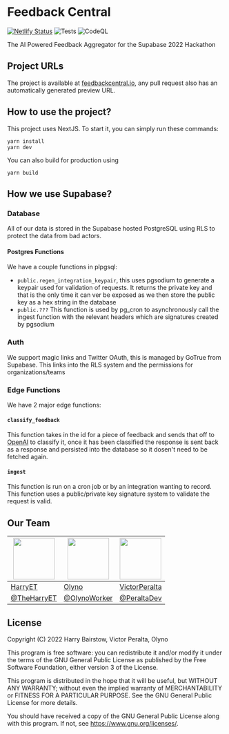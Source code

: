# Feedback Central

[![Netlify Status](https://api.netlify.com/api/v1/badges/2efe5fbd-dffa-46a7-a2f0-10a11f2ba280/deploy-status)](https://app.netlify.com/sites/feedback-central/deploys) ![Tests](https://github.com/feedbackcentral/feedbackcentral/actions/workflows/test.yml/badge.svg) ![CodeQL](https://github.com/feedbackcentral/feedbackcentral/actions/workflows/codeql.yml/badge.svg)

The AI Powered Feedback Aggregator for the Supabase 2022 Hackathon

## Project URLs
The project is available at [feedbackcentral.io](https://feedbackcentral.io), any pull request also has an automatically generated preview URL.

## How to use the project?

This project uses NextJS. To start it, you can simply run these commands:

```
yarn install
yarn dev
```

You can also build for production using

```
yarn build
```

## How we use Supabase?
### Database
All of our data is stored in the Supabase hosted PostgreSQL using RLS to protect the data from bad actors.

#### Postgres Functions

We have a couple functions in plpgsql:
- `public.regen_integration_keypair`, this uses pgsodium to generate a keypair used for validation of requests. It returns the private key and that is the only time it can ver be exposed as we then store the public key as a hex string in the database
- `public.???` This function is used by pg_cron to asynchronously call the ingest function with the relevant headers which are signatures created by pgsodium

### Auth
We support magic links and Twitter OAuth, this is managed by GoTrue from Supabase. This links into the RLS system and the permissions for organizations/teams

### Edge Functions
We have 2 major edge functions:

#### `classify_feedback`
This function takes in the id for a piece of feedback and sends that off to [OpenAI](https://openai.com/) to classify it, once it has been classified the response is sent back as a response and persisted into the database so it dosen't need to be fetched again.

#### `ingest`
This function is run on a cron job or by an integration wanting to record. This function uses a public/private key signature system to validate the request is valid.

## Our Team

| <img src="https://github.com/harryet.png" width="96" height="96"/> | <img src="https://github.com/olyno.png" width="96" height="96"/> | <img src="https://github.com/VictorPeralta.png" width="96" height="96"/> |
|--------------------------------------------------------------------|------------------------------------------------------------------|--------------------------------------------------------------------------|
| <a href="https://github.com/HarryET">HarryET</a>                   | <a href="https://github.com/Olyno">Olyno</a>                     | <a href="https://github.com/VictorPeralta">VictorPeralta</a>             |
| <a href="https://twitter.com/TheHarryET">@TheHarryET</a>           | <a href="https://twitter.com/OlynoWorker">@OlynoWorker</a>       | <a href="https://twitter.com/PeraltaDev">@PeraltaDev</a>                 |

## License
Copyright (C) 2022 Harry Bairstow, Victor Peralta, Olyno

This program is free software: you can redistribute it and/or modify
it under the terms of the GNU General Public License as published by
the Free Software Foundation, either version 3 of the License.

This program is distributed in the hope that it will be useful,
but WITHOUT ANY WARRANTY; without even the implied warranty of
MERCHANTABILITY or FITNESS FOR A PARTICULAR PURPOSE.  See the
GNU General Public License for more details.

You should have received a copy of the GNU General Public License
along with this program. If not, see <https://www.gnu.org/licenses/>.
